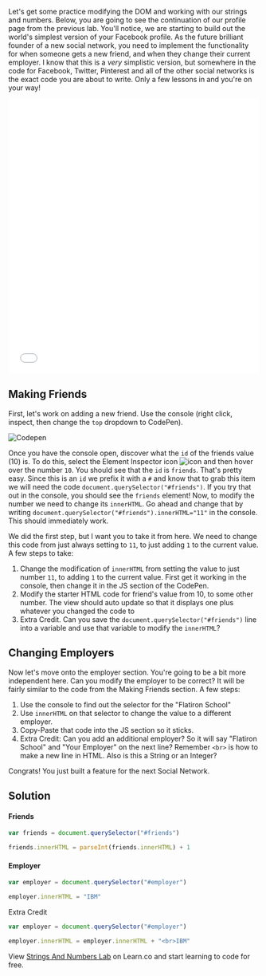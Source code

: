 
Let's get some practice modifying the DOM and working with our strings and numbers. Below, you are going to see the continuation of our profile page from the previous lab. You'll notice, we are starting to build out the world's simplest version of your Facebook profile. As the future brilliant founder of a new social network, you need to implement the functionality for when someone gets a new friend, and when they change their current employer. I know that this is a _very_ simplistic version, but somewhere in the code for Facebook, Twitter, Pinterest and all of the other social networks is the exact code you are about to write. Only a few lessons in and you're on your way!

<iframe height='551' scrolling='no' title='Modifying The Dom' src='//codepen.io/joemburgess/embed/OpdGKE/?height=551&theme-id=0&default-tab=html,result&embed-version=2&editable=true' frameborder='no' allowtransparency='true' allowfullscreen='true' style='width: 100%;'>See the Pen <a href='https://codepen.io/joemburgess/pen/OpdGKE/'>Modifying The Dom</a> by Joe Burgess (<a href='http://codepen.io/joemburgess'>@joemburgess</a>) on <a href='http://codepen.io'>CodePen</a>.
</iframe>

## Making Friends

First, let's work on adding a new friend. Use the console (right click, inspect, then change the `top` dropdown to CodePen). 

![Codepen](https://web-dev-readme-photos.s3.amazonaws.com/js/select-code-pen.gif)

Once you have the console open, discover what the `id` of the friends value (10) is. To do this, select the Element Inspector icon ![icon](https://web-dev-readme-photos.s3.amazonaws.com/js/elementinspector-icon.png) and then hover over the number `10`. You should see that the `id` is `friends`. That's pretty easy. Since this is an `id` we prefix it with a `#` and know that to grab this item we will need the code `document.querySelector("#friends")`. If you try that out in the console, you should see the `friends` element! Now, to modify the number we need to change its `innerHTML`. Go ahead and change that by writing `document.querySelector("#friends").innerHTML="11"` in the console. This should immediately work.

We did the first step, but I want you to take it from here. We need to change this code from just always setting to `11`, to just adding `1` to the current value. A few steps to take:

 1. Change the modification of `innerHTML` from setting the value to just number `11`, to adding `1` to the current value. First get it working in the console, then change it in the JS section of the CodePen.
 2. Modify the starter HTML code for friend's value from 10, to some other number. The view should auto update so that it displays one plus whatever you changed the code to
 3. Extra Credit. Can you save the `document.querySelector("#friends")` line into a variable and use that variable to modify the `innerHTML`?

## Changing Employers

Now let's move onto the employer section. You're going to be a bit more independent here. Can you modify the employer to be correct? It will be fairly similar to the code from the Making Friends section. A few steps:

 1. Use the console to find out the selector for the "Flatiron School"
 2. Use `innerHTML` on that selector to change the value to a different employer.
 3. Copy-Paste that code into the JS section so it sticks. 
 4. Extra Credit: Can you add an additional employer? So it will say "Flatiron School" and "Your Employer" on the next line? Remember `<br>` is how to make a new line in HTML. Also is this a String or an Integer?


Congrats! You just built a feature for the next Social Network. 

## Solution

#### Friends

```javascript
var friends = document.querySelector("#friends")

friends.innerHTML = parseInt(friends.innerHTML) + 1
```

#### Employer

```javascript
var employer = document.querySelector("#employer")

employer.innerHTML = "IBM"
```

Extra Credit

```javascript
var employer = document.querySelector("#employer")

employer.innerHTML = employer.innerHTML + "<br>IBM"
```

<p class='util--hide'>View <a href='https://learn.co/lessons/js-strings-and-numbers-lab'>Strings And Numbers Lab</a> on Learn.co and start learning to code for free.</p>
